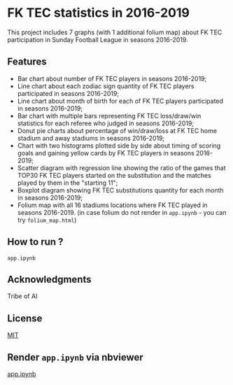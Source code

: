 # FK TEC statistics in 2016-2019
This project includes 7 graphs (with 1 additional folium map) about FK TEC participation in Sunday Football League in seasons 2016-2019.

## Features
* Bar chart about number of FK TEC players in seasons 2016-2019;
* Line chart about each zodiac sign quantity of FK TEC players participated in seasons 2016-2019;
* Line chart about month of birth for each of FK TEC players participated in seasons 2016-2019;
* Bar chart with multiple bars representing FK TEC loss/draw/win statistics for each referee who judged in seasons 2016-2019;
* Donut pie charts about percentage of win/draw/loss at FK TEC home stadium and away stadiums in seasons 2016-2019;
* Chart with two histograms plotted side by side about timing of scoring goals and gaining yellow cards by FK TEC players in seasons 2016-2019;
* Scatter diagram with regression line showing the ratio of the games that TOP30 FK TEC players started on the substitution and the matches played by them in the "starting 11";
* Boxplot diagram showing FK TEC substitutions quantity for each month in seasons 2016-2019;
* Folium map with all 16 stadiums locations where FK TEC played in seasons 2016-2019.
(in case folium do not render in `app.ipynb` - you can try `folium_map.html`)
## How to run ?
`app.ipynb`

## Acknowledgments
Tribe of AI

## License
[MIT](https://choosealicense.com/licenses/mit/)

## Render `app.ipynb` via nbviewer 
[app.ipynb](https://nbviewer.jupyter.org/github/unkind58/Project_TEC_2016-2019_Statistics/blob/master/app.ipynb)
